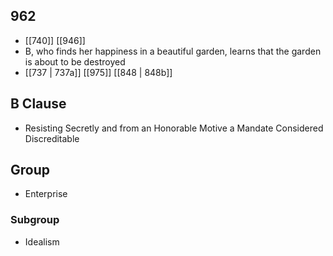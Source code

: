 ## 962
- [[740]] [[946]] 
- B, who finds her happiness in a beautiful garden, learns that the garden is about to be destroyed
- [[737 | 737a]] [[975]] [[848 | 848b]] 

## B Clause
- Resisting Secretly and from an Honorable Motive a Mandate Considered Discreditable

## Group
- Enterprise

### Subgroup
- Idealism

